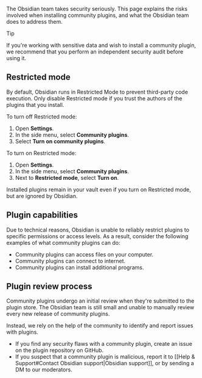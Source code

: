 The Obsidian team takes security seriously. This page explains the risks involved when installing community plugins, and what the Obsidian team does to address them.

> [!tip]
> If you're working with sensitive data and wish to install a community plugin, we recommend that you perform an independent security audit before using it.

## Restricted mode

By default, Obsidian runs in Restricted Mode to prevent third-party code execution. Only disable Restricted mode if you trust the authors of the plugins that you install.

To turn off Restricted mode:

1. Open **Settings**.
1. In the side menu, select **Community plugins**.
1. Select **Turn on community plugins**.

To turn on Restricted mode:

1. Open **Settings**.
1. In the side menu, select **Community plugins**.
1. Next to **Restricted mode**, select **Turn on**.

Installed plugins remain in your vault even if you turn on Restricted mode, but are ignored by Obsidian.

## Plugin capabilities

Due to technical reasons, Obsidian is unable to reliably restrict plugins to specific permissions or access levels. As a result, consider the following examples of what community plugins can do:

- Community plugins can access files on your computer.
- Community plugins can connect to internet.
- Community plugins can install additional programs.

## Plugin review process

Community plugins undergo an initial review when they're submitted to the plugin store. The Obsidian team is still small and unable to manually review every new release of community plugins.

Instead, we rely on the help of the community to identify and report issues with plugins.

- If you find any security flaws with a community plugin, create an issue on the plugin repository on GitHub.
- If you suspect that a community plugin is malicious, report it to [[Help & Support#Contact Obsidian support|Obsidian support]], or by sending a DM to our moderators.

